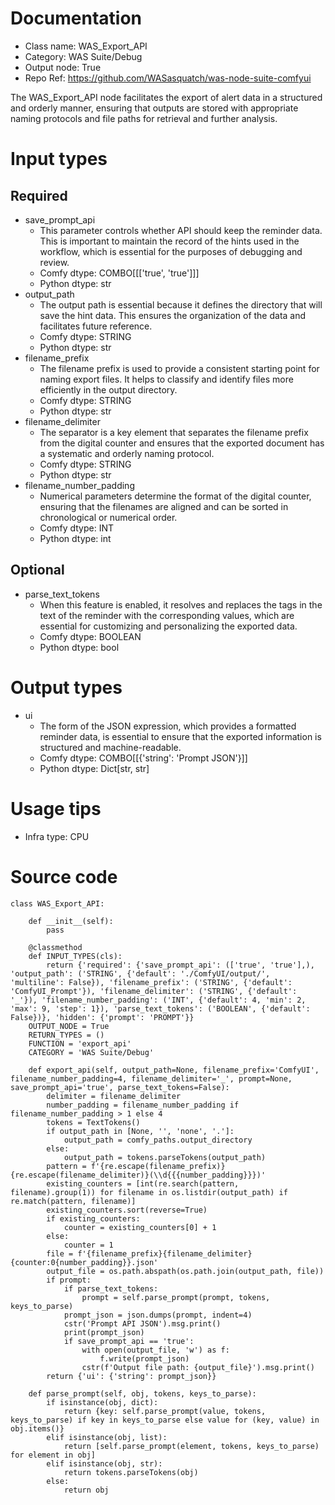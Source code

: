 # Documentation
- Class name: WAS_Export_API
- Category: WAS Suite/Debug
- Output node: True
- Repo Ref: https://github.com/WASasquatch/was-node-suite-comfyui

The WAS_Export_API node facilitates the export of alert data in a structured and orderly manner, ensuring that outputs are stored with appropriate naming protocols and file paths for retrieval and further analysis.

# Input types
## Required
- save_prompt_api
    - This parameter controls whether API should keep the reminder data. This is important to maintain the record of the hints used in the workflow, which is essential for the purposes of debugging and review.
    - Comfy dtype: COMBO[[['true', 'true']]]
    - Python dtype: str
- output_path
    - The output path is essential because it defines the directory that will save the hint data. This ensures the organization of the data and facilitates future reference.
    - Comfy dtype: STRING
    - Python dtype: str
- filename_prefix
    - The filename prefix is used to provide a consistent starting point for naming export files. It helps to classify and identify files more efficiently in the output directory.
    - Comfy dtype: STRING
    - Python dtype: str
- filename_delimiter
    - The separator is a key element that separates the filename prefix from the digital counter and ensures that the exported document has a systematic and orderly naming protocol.
    - Comfy dtype: STRING
    - Python dtype: str
- filename_number_padding
    - Numerical parameters determine the format of the digital counter, ensuring that the filenames are aligned and can be sorted in chronological or numerical order.
    - Comfy dtype: INT
    - Python dtype: int
## Optional
- parse_text_tokens
    - When this feature is enabled, it resolves and replaces the tags in the text of the reminder with the corresponding values, which are essential for customizing and personalizing the exported data.
    - Comfy dtype: BOOLEAN
    - Python dtype: bool

# Output types
- ui
    - The form of the JSON expression, which provides a formatted reminder data, is essential to ensure that the exported information is structured and machine-readable.
    - Comfy dtype: COMBO[[{'string': 'Prompt JSON'}]]
    - Python dtype: Dict[str, str]

# Usage tips
- Infra type: CPU

# Source code
```
class WAS_Export_API:

    def __init__(self):
        pass

    @classmethod
    def INPUT_TYPES(cls):
        return {'required': {'save_prompt_api': (['true', 'true'],), 'output_path': ('STRING', {'default': './ComfyUI/output/', 'multiline': False}), 'filename_prefix': ('STRING', {'default': 'ComfyUI_Prompt'}), 'filename_delimiter': ('STRING', {'default': '_'}), 'filename_number_padding': ('INT', {'default': 4, 'min': 2, 'max': 9, 'step': 1}), 'parse_text_tokens': ('BOOLEAN', {'default': False})}, 'hidden': {'prompt': 'PROMPT'}}
    OUTPUT_NODE = True
    RETURN_TYPES = ()
    FUNCTION = 'export_api'
    CATEGORY = 'WAS Suite/Debug'

    def export_api(self, output_path=None, filename_prefix='ComfyUI', filename_number_padding=4, filename_delimiter='_', prompt=None, save_prompt_api='true', parse_text_tokens=False):
        delimiter = filename_delimiter
        number_padding = filename_number_padding if filename_number_padding > 1 else 4
        tokens = TextTokens()
        if output_path in [None, '', 'none', '.']:
            output_path = comfy_paths.output_directory
        else:
            output_path = tokens.parseTokens(output_path)
        pattern = f'{re.escape(filename_prefix)}{re.escape(filename_delimiter)}(\\d{{{number_padding}}})'
        existing_counters = [int(re.search(pattern, filename).group(1)) for filename in os.listdir(output_path) if re.match(pattern, filename)]
        existing_counters.sort(reverse=True)
        if existing_counters:
            counter = existing_counters[0] + 1
        else:
            counter = 1
        file = f'{filename_prefix}{filename_delimiter}{counter:0{number_padding}}.json'
        output_file = os.path.abspath(os.path.join(output_path, file))
        if prompt:
            if parse_text_tokens:
                prompt = self.parse_prompt(prompt, tokens, keys_to_parse)
            prompt_json = json.dumps(prompt, indent=4)
            cstr('Prompt API JSON').msg.print()
            print(prompt_json)
            if save_prompt_api == 'true':
                with open(output_file, 'w') as f:
                    f.write(prompt_json)
                cstr(f'Output file path: {output_file}').msg.print()
        return {'ui': {'string': prompt_json}}

    def parse_prompt(self, obj, tokens, keys_to_parse):
        if isinstance(obj, dict):
            return {key: self.parse_prompt(value, tokens, keys_to_parse) if key in keys_to_parse else value for (key, value) in obj.items()}
        elif isinstance(obj, list):
            return [self.parse_prompt(element, tokens, keys_to_parse) for element in obj]
        elif isinstance(obj, str):
            return tokens.parseTokens(obj)
        else:
            return obj
```